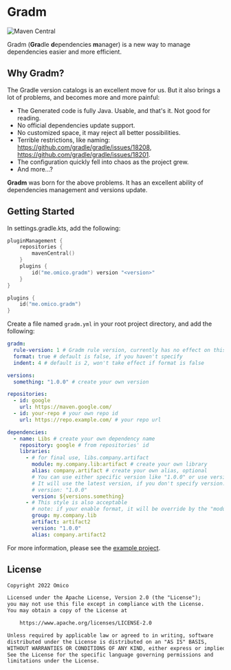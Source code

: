 # Gradm

![Maven Central](https://img.shields.io/maven-central/v/me.omico.gradm/gradm-runtime)

Gradm (**Gra**dle **d**ependencies **m**anager) is a new way to manage dependencies easier and more efficient.

## Why Gradm?

The Gradle version catalogs is an excellent move for us. But it also brings a lot of problems, and becomes more and more painful:

* The Generated code is fully Java. Usable, and that's it. Not good for reading.
* No official dependencies update support.
* No customized space, it may reject all better possibilities.
* Terrible restrictions, like naming: https://github.com/gradle/gradle/issues/18208, https://github.com/gradle/gradle/issues/18201.
* The configuration quickly fell into chaos as the project grew.
* And more...?

**Gradm** was born for the above problems. It has an excellent ability of dependencies management and versions update.

## Getting Started

In settings.gradle.kts, add the following:

```kotlin
pluginManagement {
    repositories {
        mavenCentral()
    }
    plugins {
        id("me.omico.gradm") version "<version>"
    }
}

plugins {
    id("me.omico.gradm")
}
```

Create a file named `gradm.yml` in your root project directory, and add the following:

```yaml
gradm:
  rule-version: 1 # Gradm rule version, currently has no effect on this
  format: true # default is false, if you haven't specify
  indent: 4 # default is 2, won't take effect if format is false

versions:
  something: "1.0.0" # create your own version

repositories:
  - id: google
    url: https://maven.google.com/
  - id: your-repo # your own repo id
    url: https://repo.example.com/ # your repo url

dependencies:
  - name: Libs # create your own dependency name
    repository: google # from repositories' id
    libraries:
      - # for final use, libs.company.artifact
        module: my.company.lib:artifact # create your own library
        alias: company.artifact # create your own alias, optional
        # You can use either specific version like "1.0.0" or use version variables.
        # It will use the latest version, if you don't specify version.
        # version: "1.0.0"
        version: ${versions.something}
      - # This style is also acceptable
        # note: if your enable format, it will be override by the "module" style above
        group: my.company.lib
        artifact: artifact2
        version: "1.0.0"
        alias: company.artifact2
```

For more information, please see the [example project](./example).

## License

```txt
Copyright 2022 Omico

Licensed under the Apache License, Version 2.0 (the "License");
you may not use this file except in compliance with the License.
You may obtain a copy of the License at

    https://www.apache.org/licenses/LICENSE-2.0

Unless required by applicable law or agreed to in writing, software
distributed under the License is distributed on an "AS IS" BASIS,
WITHOUT WARRANTIES OR CONDITIONS OF ANY KIND, either express or implied.
See the License for the specific language governing permissions and
limitations under the License.
```
